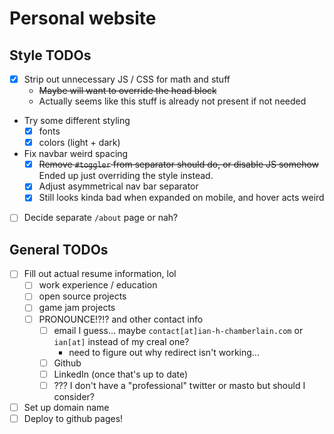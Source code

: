 # Personal website

## Style TODOs

- [x] Strip out unnecessary JS / CSS for math and stuff
  - ~~Maybe will want to override the head block~~
  - Actually seems like this stuff is already not present if not needed
- Try some different styling
  - [x] fonts
  - [x] colors (light + dark)
- Fix navbar weird spacing
  - [x] ~~Remove `#toggler` from separator should do, or disable JS somehow~~
    Ended up just overriding the style instead.
  - [x] Adjust asymmetrical nav bar separator
  - [x] Still looks kinda bad when expanded on mobile, and hover acts weird
- [ ] Decide separate `/about` page or nah?

## General TODOs

- [ ] Fill out actual resume information, lol
  - [ ] work experience / education
  - [ ] open source projects
  - [ ] game jam projects
  - [ ] PRONOUNCE!?!? and other contact info
    - [ ] email I guess... maybe `contact[at]ian-h-chamberlain.com` or `ian[at]` instead of my creal one?
       - need to figure out why redirect isn't working...
    - [ ] Github
    - [ ] LinkedIn (once that's up to date)
    - [ ] ??? I don't have a "professional" twitter or masto but should I consider?
- [ ] Set up domain name
- [ ] Deploy to github pages!
